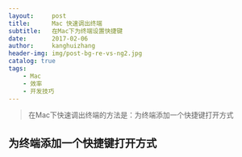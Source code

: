 ```yaml
---
layout:     post
title:      Mac 快速调出终端
subtitle:   在Mac下为终端设置快捷键
date:       2017-02-06
author:     kanghuizhang
header-img: img/post-bg-re-vs-ng2.jpg
catalog: true
tags:
    - Mac
    - 效率
    - 开发技巧
---
```


>在Mac下快速调出终端的方法是：为终端添加一个快捷键打开方式

## 为终端添加一个快捷键打开方式
